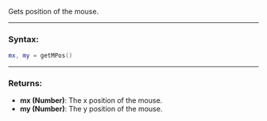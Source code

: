 Gets position of the mouse.

---

### Syntax:
```Lua
mx, my = getMPos()
```

---

### Returns:

* **mx (Number)**: The x position of the mouse.
* **my (Number)**: The y position of the mouse.
